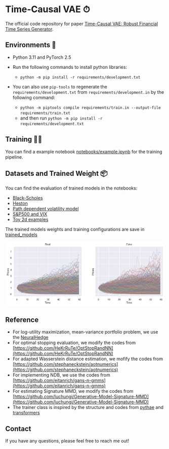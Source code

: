 # Time-Causal VAE ⏱
The official code repository for paper [Time-Causal VAE: Robust Financial Time Series Generator](https://arxiv.org/abs/2411.02947).

## Environments 🔩
* Python 3.11 and PyTorch 2.5

* Run the following commands to install python libraries:
  - `python -m pip install -r requirements/development.txt`
 
* You can also use `pip-tools` to regenerate the `requirements/development.txt` from `requirements/development.in` by the following command:
  - `python -m piptools compile requirements/train.in --output-file requirements/train.txt`
  - and then run `python -m pip install -r requirements/development.txt`

## Training 🧗🏻

You can find a example notebook [notebooks/example.ipynb](https://github.com/justinhou95/TimeCausalVAE/blob/main/notebooks/example.ipynb) for the training pipeline.

## Datasets and Trained Weight 📦

You can find the evaluation of trained models in the notebooks:

- [Black-Scholes](https://github.com/justinhou95/TimeCausalVAE/blob/main/notebooks/BlackScholes.ipynb)
- [Heston](https://github.com/justinhou95/TimeCausalVAE/blob/main/notebooks/Heston.ipynb)
- [Path dependent volatility model](https://github.com/justinhou95/TimeCausalVAE/blob/main/notebooks/PDV.ipynb)
- [S&P500 and VIX](https://github.com/justinhou95/TimeCausalVAE/blob/main/notebooks/SP500.ipynb)
- [Toy 2d examples](https://github.com/justinhou95/TimeCausalVAE/blob/main/notebooks/2Dtoydistributions.ipynb)
  
The trained models weights and training configurations are save in [trained_models](https://github.com/justinhou95/TimeCausalVAE/tree/main/trained_models)


![Image](https://github.com/justinhou95/TimeCausalVAE/blob/main/trained_models/Hestonprice_timestep_60/model_InfoCVAE_De_CLSTMRes_En_CLSTMRes_Prior_RealNVP_Con_Id_Dis_None_comment_None/InfoCVAE_training_2024-09-16_18-19-18/prices_real_fake.png)


## Reference 
- For log-utility maximization, mean-variance portfolio problem, we use the [NeuralHedge](https://github.com/justinhou95/NeuralHedge)
- For optimal stopping evaluation, we modify the codes from [https://github.com/HeKrRuTe/OptStopRandNN](https://github.com/HeKrRuTe/OptStopRandNN)
- For adapted Wasserstein distance estimation, we mofify the codes from [https://github.com/stephaneckstein/aotnumerics](https://github.com/stephaneckstein/aotnumerics)
- For implementing NDB, we use the codes from [https://github.com/eitanrich/gans-n-gmms](https://github.com/eitanrich/gans-n-gmms)
- For estimating Signature MMD, we modify the codes from [https://github.com/luchungi/Generative-Model-Signature-MMD](https://github.com/luchungi/Generative-Model-Signature-MMD)
- The trainer class is inspired by the structure and codes from [pythae](https://github.com/clementchadebec/benchmark_VAE/tree/main) and [transformers](https://github.com/huggingface/transformers)  

## Contact
If you have any questions, please feel free to reach me out!




